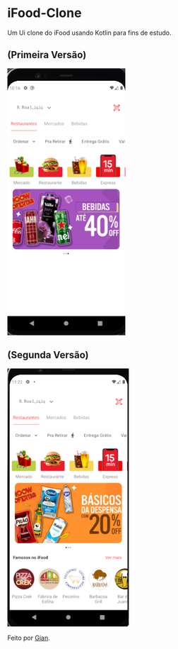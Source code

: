 # iFood-Clone
Um Ui clone do iFood usando Kotlin para fins de estudo.


## (Primeira Versão)
![screenshot](ifood-demonstration.png)

## (Segunda Versão)
![screenshot](ifood-Demonstration-v2.png)


Feito por [Gian](https://github.com/Gian-f).
